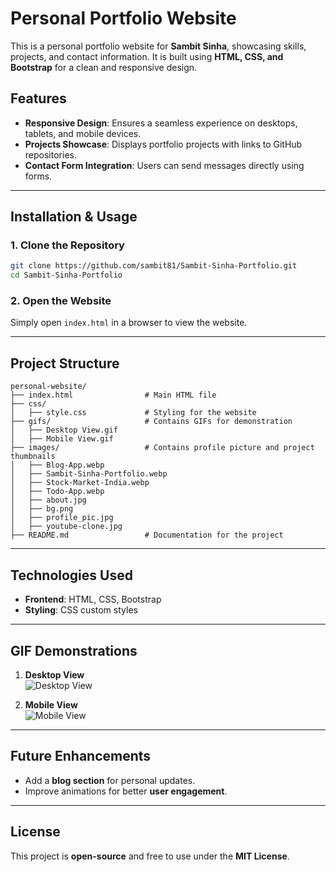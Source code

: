 # Personal Portfolio Website  

This is a personal portfolio website for **Sambit Sinha**, showcasing skills, projects, and contact information. It is built using **HTML, CSS, and Bootstrap** for a clean and responsive design.  

## Features  

- **Responsive Design**: Ensures a seamless experience on desktops, tablets, and mobile devices.
- **Projects Showcase**: Displays portfolio projects with links to GitHub repositories.  
- **Contact Form Integration**: Users can send messages directly using forms.  

---

## Installation & Usage  

### 1. Clone the Repository  
```bash
git clone https://github.com/sambit81/Sambit-Sinha-Portfolio.git
cd Sambit-Sinha-Portfolio
```

### 2. Open the Website  
Simply open `index.html` in a browser to view the website.  

---

## Project Structure  

```
personal-website/
├── index.html                # Main HTML file
├── css/
│   ├── style.css             # Styling for the website
├── gifs/                     # Contains GIFs for demonstration 
│   ├── Desktop View.gif
│   ├── Mobile View.gif
├── images/                   # Contains profile picture and project thumbnails 
│   ├── Blog-App.webp
│   ├── Sambit-Sinha-Portfolio.webp
│   ├── Stock-Market-India.webp
│   ├── Todo-App.webp
│   ├── about.jpg
│   ├── bg.png
│   ├── profile_pic.jpg
│   ├── youtube-clone.jpg
├── README.md                 # Documentation for the project
```

---

## Technologies Used  

- **Frontend**: HTML, CSS, Bootstrap  
- **Styling**: CSS custom styles

---

## GIF Demonstrations  

1. **Desktop View**  
   ![Desktop View](gifs/Desktop%20View.gif)  

2. **Mobile View**  
   ![Mobile View](gifs/Mobile%20View.gif)
   
---

## Future Enhancements  

- Add a **blog section** for personal updates.    
- Improve animations for better **user engagement**.  

---

## License  

This project is **open-source** and free to use under the **MIT License**.
